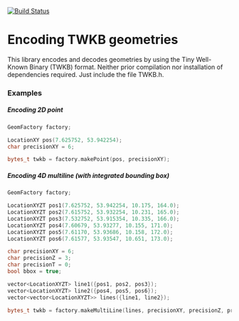 [![Build Status](https://travis-ci.org/Tobias-Werner/twkb-header-only.svg?branch=dev)](https://travis-ci.org/Tobias-Werner/twkb-header-only)
# Encoding TWKB geometries
This library encodes and decodes geometries by using the Tiny Well-Known Binary (TWKB) format. Neither prior compilation nor installation of dependencies required. Just include the file TWKB.h.

### Examples

##### Encoding 2D point
~~~c++
GeomFactory factory;

LocationXY pos(7.625752, 53.942254);
char precisionXY = 6;

bytes_t twkb = factory.makePoint(pos, precisionXY); 
~~~

##### Encoding 4D multiline (with integrated bounding box)
~~~c++
GeomFactory factory;

LocationXYZT pos1(7.625752, 53.942254, 10.175, 164.0);
LocationXYZT pos2(7.615752, 53.932254, 10.231, 165.0);
LocationXYZT pos3(7.532752, 53.915354, 10.335, 166.0);
LocationXYZT pos4(7.60679, 53.93277, 10.155, 171.0);
LocationXYZT pos5(7.61170, 53.93686, 10.158, 172.0);
LocationXYZT pos6(7.61577, 53.93547, 10.651, 173.0);

char precisionXY = 6;
char precisionZ = 3;
char precisionT = 0;
bool bbox = true;

vector<LocationXYZT> line1({pos1, pos2, pos3});
vector<LocationXYZT> line2({pos4, pos5, pos6});
vector<vector<LocationXYZT>> lines({line1, line2});

bytes_t twkb = factory.makeMultiLine(lines, precisionXY, precisionZ, precisionT, bbox);
~~~